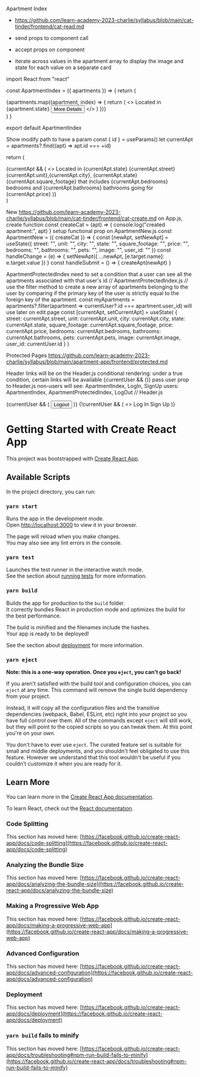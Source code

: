 Apartment Index
 - https://github.com/learn-academy-2023-charlie/syllabus/blob/main/cat-tinder/frontend/cat-read.md

 - send props to component call

 - accept props on component

 - iterate across values in the apartment array to display the image and state for each value on a separate card

import React from "react"

  const ApartmentIndex = ({ apartments }) => {
    return (
      <main>
        {apartments.map((apartment, index) => {
          return (
            <>
              <CardGroup key={index}>
                <Card>
                  <CardImg
                    alt="a space you need to experience"
                    src={apartment.image}
                    top
                    width="100%"
                  />
                  <CardBody>
                    <CardTitle tag="h5">
                      Located in {apartment.state}
                    </CardTitle>
                    <Button>
                      More Details
                    </Button>
                  </CardBody>
                </Card>
              <CardGroup>
            </>
          )
        })}
      </main>
    )
  }

  export default ApartmentIndex

Show
modify path to have a param
const { id } = useParams()
let currentApt = apartments?.find((apt) => apt.id === +id)

return (
  <main>
    {currentApt && (
      <>
        <Card>
          <CardImg
            alt="a space you need to experience"
            src={currentApt.image}
            top
            width="100%"
          />
          <CardBody>
            <CardTitle tag="h5">
              Located in {currentApt.state}
            </CardTitle>
            <CardSubtitle
              className="mb-2 text-muted"
              tag="h6"
            >
              {currentApt.street} {currentApt.unit},{currentApt.city}, {currentApt.state}
            </CardSubtitle>
            <CardText>
              {currentApt.square_footage} that includes {currentApt.bedrooms} bedrooms and {currentApt.bathrooms} bathrooms going for {currentApt.price}
            </CardText>
          </CardBody>
        </Card>
      </>
    )}
  </main>
)

New
https://github.com/learn-academy-2023-charlie/syllabus/blob/main/cat-tinder/frontend/cat-create.md
on App.js, create function
const createCat = (apt) => {
  console.log("created apartment:", apt)
}
setup functional prop on ApartmentNew.js
const ApartmentNew = ({ createCat }) => {
  const [newApt, setNewApt] = useState({
    street: "",
    unit: "",
    city: "",
    state: "",
    square_footage: "",
    price: "",
    bedrooms: "",
    bathrooms: "",
    pets: "",
    image: "",
    user_id: ""
  })
  const handleChange = (e) => {
    setNewApt({ ...newApt, [e.target.name]: e.target.value })
  }
  const handleSubmit = () => {
    createApt(newApt)
  }


ApartmentProtectedIndex
need to set a condition that a user can see all the apartments associated with that user's id
  // ApartmentProtectedIndex.js
// use the filter method to create a new array of apartments belonging to the user by comparing if the primary key of the user is strictly equal to the foreign key of the apartment.
  const myApartments = apartments?.filter(apartment => currentUser?.id === apartment.user_id)
will use later on edit page
const [currentApt, setCurrentApt] = useState(
    {
      street: currentApt.street,
      unit: currentApt.unit,
      city: currentApt.city,
      state: currentApt.state,
      square_footage: currentApt.square_footage,
      price: currentApt.price,
      bedrooms: currentApt.bedrooms,
      bathrooms: currentApt.bathrooms,
      pets: currentApt.pets,
      image: currentApt.image,
      user_id: currentUser.id
    }
  )

Protected Pages
https://github.com/learn-academy-2023-charlie/syllabus/blob/main/apartment-app/frontend/protected.md

Header
links will be on the Header.js
conditional rendering: under a true condition, certain links will be available
{currentUser && ()}
pass user prop to Header.js
non-users will see: ApartmentIndex, LogIn, SignUp
users: ApartmentIndex, ApartmentProtectedIndex, LogOut
// Header.js
  <Nav className="nav">
    {currentUser && (
      <NavItem>
        <input type="button" value='Logout' />
      </NavItem>
    )}
    {!currentUser && (
      <>
        <NavItem>
          <NavLink to="/login" className="nav-link">
            Log In
          </NavLink>
        </NavItem>
        <NavItem>
          <NavLink to="/signup" className="nav-link">
            Sign Up
          </NavLink>
        </NavItem>
      </>
    )}
  </Nav>

# Getting Started with Create React App

This project was bootstrapped with [Create React App](https://github.com/facebook/create-react-app).

## Available Scripts

In the project directory, you can run:

### `yarn start`

Runs the app in the development mode.\
Open [http://localhost:3000](http://localhost:3000) to view it in your browser.

The page will reload when you make changes.\
You may also see any lint errors in the console.

### `yarn test`

Launches the test runner in the interactive watch mode.\
See the section about [running tests](https://facebook.github.io/create-react-app/docs/running-tests) for more information.

### `yarn build`

Builds the app for production to the `build` folder.\
It correctly bundles React in production mode and optimizes the build for the best performance.

The build is minified and the filenames include the hashes.\
Your app is ready to be deployed!

See the section about [deployment](https://facebook.github.io/create-react-app/docs/deployment) for more information.

### `yarn eject`

**Note: this is a one-way operation. Once you `eject`, you can't go back!**

If you aren't satisfied with the build tool and configuration choices, you can `eject` at any time. This command will remove the single build dependency from your project.

Instead, it will copy all the configuration files and the transitive dependencies (webpack, Babel, ESLint, etc) right into your project so you have full control over them. All of the commands except `eject` will still work, but they will point to the copied scripts so you can tweak them. At this point you're on your own.

You don't have to ever use `eject`. The curated feature set is suitable for small and middle deployments, and you shouldn't feel obligated to use this feature. However we understand that this tool wouldn't be useful if you couldn't customize it when you are ready for it.

## Learn More

You can learn more in the [Create React App documentation](https://facebook.github.io/create-react-app/docs/getting-started).

To learn React, check out the [React documentation](https://reactjs.org/).

### Code Splitting

This section has moved here: [https://facebook.github.io/create-react-app/docs/code-splitting](https://facebook.github.io/create-react-app/docs/code-splitting)

### Analyzing the Bundle Size

This section has moved here: [https://facebook.github.io/create-react-app/docs/analyzing-the-bundle-size](https://facebook.github.io/create-react-app/docs/analyzing-the-bundle-size)

### Making a Progressive Web App

This section has moved here: [https://facebook.github.io/create-react-app/docs/making-a-progressive-web-app](https://facebook.github.io/create-react-app/docs/making-a-progressive-web-app)

### Advanced Configuration

This section has moved here: [https://facebook.github.io/create-react-app/docs/advanced-configuration](https://facebook.github.io/create-react-app/docs/advanced-configuration)

### Deployment

This section has moved here: [https://facebook.github.io/create-react-app/docs/deployment](https://facebook.github.io/create-react-app/docs/deployment)

### `yarn build` fails to minify

This section has moved here: [https://facebook.github.io/create-react-app/docs/troubleshooting#npm-run-build-fails-to-minify](https://facebook.github.io/create-react-app/docs/troubleshooting#npm-run-build-fails-to-minify)
